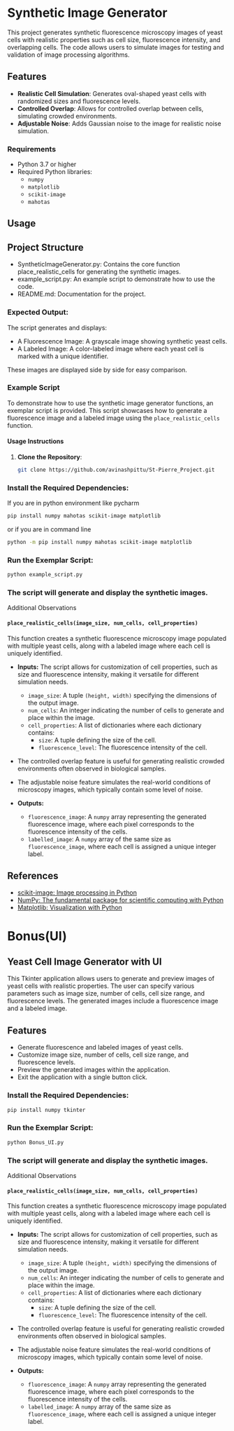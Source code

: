 # Synthetic Image Generator

This project generates synthetic fluorescence microscopy images of yeast cells with realistic properties such as cell size, fluorescence intensity, and overlapping cells. The code allows users to simulate images for testing and validation of image processing algorithms.

## Features

- **Realistic Cell Simulation**: Generates oval-shaped yeast cells with randomized sizes and fluorescence levels.
- **Controlled Overlap**: Allows for controlled overlap between cells, simulating crowded environments.
- **Adjustable Noise**: Adds Gaussian noise to the image for realistic noise simulation.

### Requirements

- Python 3.7 or higher
- Required Python libraries:
  - `numpy`
  - `matplotlib`
  - `scikit-image`
  - `mahotas`

## Usage

## Project Structure

  - SyntheticImageGenerator.py: Contains the core function place_realistic_cells for generating the synthetic images.
  - example_script.py: An example script to demonstrate how to use the code.
  - README.md: Documentation for the project.

### Expected Output:
The script generates and displays:

  - A Fluorescence Image: A grayscale image showing synthetic yeast cells.
  - A Labeled Image: A color-labeled image where each yeast cell is marked with a unique identifier.

These images are displayed side by side for easy comparison.

### Example Script

To demonstrate how to use the synthetic image generator functions, an exemplar script is provided. This script showcases how to generate a fluorescence image and a labeled image using the `place_realistic_cells` function.

#### Usage Instructions

1. **Clone the Repository**:
   ```bash
   git clone https://github.com/avinashpittu/St-Pierre_Project.git

### Install the Required Dependencies:

If you are in python environment like pycharm
```bash
pip install numpy mahotas scikit-image matplotlib
```
or if you are in command line 
```bash
python -m pip install numpy mahotas scikit-image matplotlib
```

### Run the Exemplar Script:

```bash
python example_script.py
```

### The script will generate and display the synthetic images.


Additional Observations


#### `place_realistic_cells(image_size, num_cells, cell_properties)`

This function creates a synthetic fluorescence microscopy image populated with multiple yeast cells, along with a labeled image where each cell is uniquely identified.

- **Inputs:** The script allows for customization of cell properties, such as size and fluorescence intensity, making it versatile for different simulation needs.
  
  - `image_size`: A tuple `(height, width)` specifying the dimensions of the output image.
  - `num_cells`: An integer indicating the number of cells to generate and place within the image.
  - `cell_properties`: A list of dictionaries where each dictionary contains:
    - `size`: A tuple defining the size of the cell.
    - `fluorescence_level`: The fluorescence intensity of the cell.
      
- The controlled overlap feature is useful for generating realistic crowded environments often observed in biological samples.
- The adjustable noise feature simulates the real-world conditions of microscopy images, which typically contain some level of noise.

- **Outputs:**
  - `fluorescence_image`: A `numpy` array representing the generated fluorescence image, where each pixel corresponds to the fluorescence intensity of the cells.
  - `labelled_image`: A `numpy` array of the same size as `fluorescence_image`, where each cell is assigned a unique integer label.

## References

- [scikit-image: Image processing in Python](https://scikit-image.org/)
- [NumPy: The fundamental package for scientific computing with Python](https://numpy.org/)
- [Matplotlib: Visualization with Python](https://matplotlib.org/)


# Bonus(UI)

## Yeast Cell Image Generator with UI

This Tkinter application allows users to generate and preview images of yeast cells with realistic properties. The user can specify various parameters such as image size, number of cells, cell size range, and fluorescence levels. The generated images include a fluorescence image and a labeled image.

## Features

- Generate fluorescence and labeled images of yeast cells.
- Customize image size, number of cells, cell size range, and fluorescence levels.
- Preview the generated images within the application.
- Exit the application with a single button click.


### Install the Required Dependencies:

```bash
pip install numpy tkinter
```

### Run the Exemplar Script:

```bash
python Bonus_UI.py
```

### The script will generate and display the synthetic images.


Additional Observations


#### `place_realistic_cells(image_size, num_cells, cell_properties)`

This function creates a synthetic fluorescence microscopy image populated with multiple yeast cells, along with a labeled image where each cell is uniquely identified.

- **Inputs:** The script allows for customization of cell properties, such as size and fluorescence intensity, making it versatile for different simulation needs.
  
  - `image_size`: A tuple `(height, width)` specifying the dimensions of the output image.
  - `num_cells`: An integer indicating the number of cells to generate and place within the image.
  - `cell_properties`: A list of dictionaries where each dictionary contains:
    - `size`: A tuple defining the size of the cell.
    - `fluorescence_level`: The fluorescence intensity of the cell.
      
- The controlled overlap feature is useful for generating realistic crowded environments often observed in biological samples.
- The adjustable noise feature simulates the real-world conditions of microscopy images, which typically contain some level of noise.

- **Outputs:**
  - `fluorescence_image`: A `numpy` array representing the generated fluorescence image, where each pixel corresponds to the fluorescence intensity of the cells.
  - `labelled_image`: A `numpy` array of the same size as `fluorescence_image`, where each cell is assigned a unique integer label.
